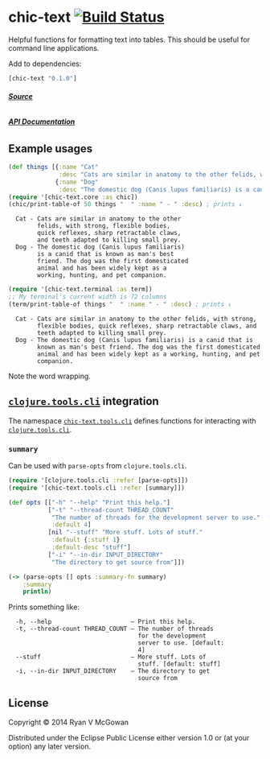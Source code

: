 # chic-text [![Build Status](https://travis-ci.org/RyanMcG/chic-text.svg?branch=master)](https://travis-ci.org/RyanMcG/chic-text)

Helpful functions for formatting text into tables.
This should be useful for command line applications.

Add to dependencies:

```clojure
[chic-text "0.1.0"]
```
###### [**Source**][source]
###### [**API Documentation**][api]

## Example usages

```clojure
(def things [{:name "Cat"
              :desc "Cats are similar in anatomy to the other felids, with strong, flexible bodies, quick reflexes, sharp retractable claws, and teeth adapted to killing small prey."}
             {:name "Dog"
              :desc "The domestic dog (Canis lupus familiaris) is a canid that is known as man's best friend. The dog was the first domesticated animal and has been widely kept as a working, hunting, and pet companion."}])
(require '[chic-text.core :as chic])
(chic/print-table-of 50 things "  " :name " - " :desc) ; prints ↓
```

```
  Cat - Cats are similar in anatomy to the other
        felids, with strong, flexible bodies,
        quick reflexes, sharp retractable claws,
        and teeth adapted to killing small prey.
  Dog - The domestic dog (Canis lupus familiaris)
        is a canid that is known as man's best
        friend. The dog was the first domesticated
        animal and has been widely kept as a
        working, hunting, and pet companion.
```

```clojure
(require '[chic-text.terminal :as term])
;; My terminal's current width is 72 columns
(term/print-table-of things "  " :name " - " :desc) ; prints ↓
```

```
  Cat - Cats are similar in anatomy to the other felids, with strong,
        flexible bodies, quick reflexes, sharp retractable claws, and
        teeth adapted to killing small prey.
  Dog - The domestic dog (Canis lupus familiaris) is a canid that is
        known as man's best friend. The dog was the first domesticated
        animal and has been widely kept as a working, hunting, and pet
        companion.
```

Note the word wrapping.

## [`clojure.tools.cli`][tools.cli] integration

The namespace [`chic-text.tools.cli`][cli] defines functions for interacting with [`clojure.tools.cli`][tools.cli].

### `summary`

Can be used with `parse-opts` from `clojure.tools.cli`.

```clojure
(require '[clojure.tools.cli :refer [parse-opts]])
(require '[chic-text.tools.cli :refer [summary]])

(def opts [["-h" "--help" "Print this help."]
           ["-t" "--thread-count THREAD_COUNT"
            "The number of threads for the development server to use."
            :default 4]
           [nil "--stuff" "More stuff. Lots of stuff."
            :default {:stuff 1}
            :default-desc "stuff"]
           ["-i" "--in-dir INPUT_DIRECTORY"
            "The directory to get source from"]])

(-> (parse-opts [] opts :summary-fn summary)
    :summary
    println)
```

Prints something like:

```
  -h, --help                      – Print this help.
  -t, --thread-count THREAD_COUNT – The number of threads
                                    for the development
                                    server to use. [default:
                                    4]
  --stuff                         – More stuff. Lots of
                                    stuff. [default: stuff]
  -i, --in-dir INPUT_DIRECTORY    – The directory to get
                                    source from
```

## License

Copyright © 2014 Ryan V McGowan

Distributed under the Eclipse Public License either version 1.0 or (at
your option) any later version.

[source]: https://github.com/RyanMcG/chic-text
[api]: http://www.ryanmcg.com/chic-text/api/
[tools.cli]: https://github.com/clojure/tools.cli
[cli]: https://github.com/RyanMcG/chic-text/blob/master/src/chic_text/tools/cli.clj
